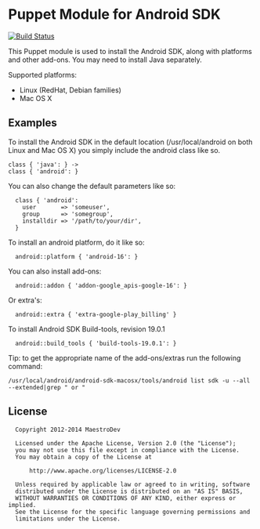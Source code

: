 Puppet Module for Android SDK
=============================

[![Build Status](https://maestro.maestrodev.com/api/v1/projects/58/compositions/443/badge/icon)](https://maestro.maestrodev.com/projects/58/compositions/443)

This Puppet module is used to install the Android SDK, 
along with platforms and other add-ons.
You may need to install Java separately.

Supported platforms:

* Linux (RedHat, Debian families)
* Mac OS X

Examples
--------

To install the Android SDK in the default location (/usr/local/android on both Linux
and Mac OS X) you simply include the android class like so.

    class { 'java': } ->
    class { 'android': }

You can also change the default parameters like so:

```
  class { 'android':
    user       => 'someuser',
    group      => 'somegroup',
    installdir => '/path/to/your/dir',
  }
```

To install an android platform, do it like so:

```
  android::platform { 'android-16': }
```

You can also install add-ons:

```
  android::addon { 'addon-google_apis-google-16': }
```

Or extra's:

```
  android::extra { 'extra-google-play_billing' }
```

To install Android SDK Build-tools, revision 19.0.1

```
  android::build_tools { 'build-tools-19.0.1': }
```

Tip: to get the appropriate name of the add-ons/extras run the following command:

```
/usr/local/android/android-sdk-macosx/tools/android list sdk -u --all --extended|grep " or "
```

License
-------
```
  Copyright 2012-2014 MaestroDev

  Licensed under the Apache License, Version 2.0 (the "License");
  you may not use this file except in compliance with the License.
  You may obtain a copy of the License at

      http://www.apache.org/licenses/LICENSE-2.0

  Unless required by applicable law or agreed to in writing, software
  distributed under the License is distributed on an "AS IS" BASIS,
  WITHOUT WARRANTIES OR CONDITIONS OF ANY KIND, either express or implied.
  See the License for the specific language governing permissions and
  limitations under the License.
```
